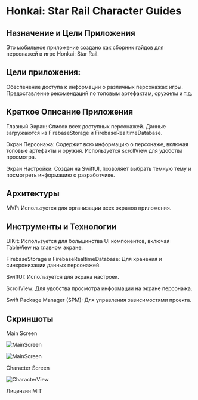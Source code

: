 # Honkai: Star Rail Character Guides
## Назначение и Цели Приложения
Это мобильное приложение создано как сборник гайдов для персонажей в игре Honkai: Star Rail.

## Цели приложения:
Обеспечение доступа к информации о различных персонажах игры.
Предоставление рекомендаций по топовым артефактам, оружиям и т.д.

## Краткое Описание Приложения
Главный Экран: Список всех доступных персонажей. Данные загружаются из FirebaseStorage и FirebaseRealtimeDatabase.


Экран Персонажа: Содержит всю информацию о персонаже, включая топовые артефакты и оружия. Используется scrollView для удобства просмотра.


Экран Настройки: Создан на SwiftUI, позволяет выбрать темную тему и посмотреть информацию о разработчике.

## Архитектуры
MVP: Используется для организации всех экранов приложения.

## Инструменты и Технологии
UIKit: Используется для большинства UI компонентов, включая TableView на главном экране.


FirebaseStorage и FirebaseRealtimeDatabase: Для хранения и синхронизации данных персонажей.


SwiftUI: Используется для экрана настроек.


ScrollView: Для удобства просмотра информации на экране персонажа.


Swift Package Manager (SPM): Для управления зависимостями проекта.

## Скриншоты
Main Screen


![MainScreen]()

![MainScreen](https://github.com/DanteIT94/HonkaiStarRailGuides/blob/main/CharactersList.png)

Character Screen


![CharacterView](https://github.com/DanteIT94/HonkaiStarRailGuides/blob/main/CharacterView.png)


Лицензия
MIT
